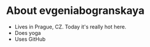 # About evgeniabogranskaya

- Lives in Prague, CZ. Today it's really hot here.
- Does yoga
- Uses GitHub
